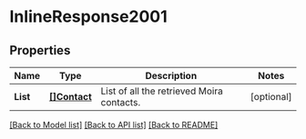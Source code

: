 # InlineResponse2001

## Properties

Name | Type | Description | Notes
------------ | ------------- | ------------- | -------------
**List** | [**[]Contact**](Contact.md) | List of all the retrieved Moira contacts. | [optional] 

[[Back to Model list]](../README.md#documentation-for-models) [[Back to API list]](../README.md#documentation-for-api-endpoints) [[Back to README]](../README.md)


